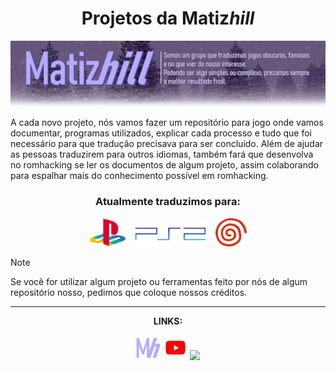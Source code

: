 <h1 align="center">Projetos da Matiz<i>hill</i></h1>

![banner_matizhill](https://github.com/Matizhill/.github/blob/main/BannerGithub2.png)

A cada novo projeto, nós vamos fazer um repositório para jogo onde vamos documentar, programas utilizados, explicar cada processo e tudo que foi necessário para que tradução precisava para ser concluído. Além de ajudar as pessoas traduzirem para outros idiomas, também fará que desenvolva no romhacking se ler os documentos de algum projeto, assim colaborando para espalhar mais do conhecimento possível em romhacking.

<div align="center">

### Atualmente traduzimos para:

<img height="45" src="https://github.com/Matizhill/.github/blob/main/Playstation_logo_colour.svg.png">
&nbsp;&nbsp;
<img height="40" src="https://github.com/Matizhill/.github/blob/main/PS2-Emblem.png">
&nbsp;&nbsp;
<img height="45" src="https://github.com/Matizhill/.github/blob/main/Dreamcast-Symbol.png">
</div>

> [!NOTE]
> Se você for utilizar algum projeto ou ferramentas feito por nós de algum repositório nosso, pedimos que coloque nossos créditos.
<hr>

<div align="center">
<b>LINKS:</b>

<a href="https://www.matizhill.com.br" target="_blank"><img height="39" src="https://github.com/Matizhill/.github/blob/main/MhICON2024.png"></a>
<a href="https://www.youtube.com/@matizhill" target="_blank"><img height="40" src="https://github.com/Matizhill/.github/blob/main/icons8-youtube-64.png"></a>
<a href="https://discord.com/invite/Brax3b8FjE" target="_blank"><img height="40" src="https://github.com/Matizhill/.github/blob/main/icons8-disc%C3%B3rdia-48.png"></a>
</div>

